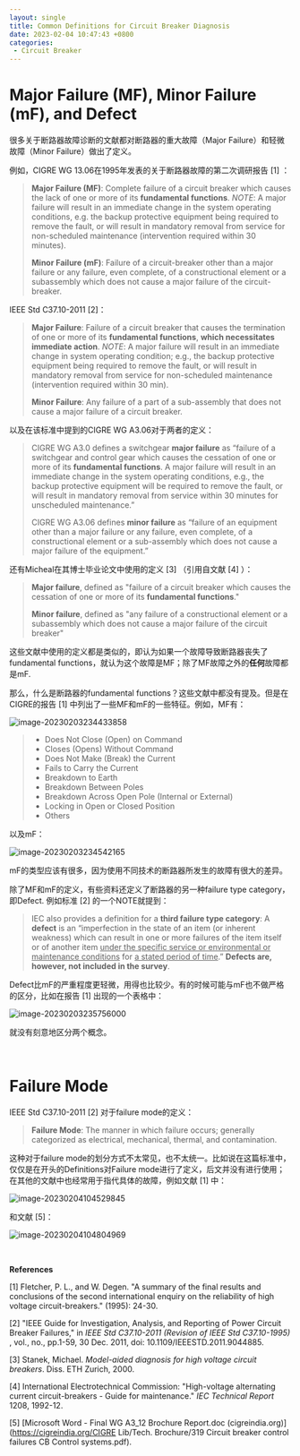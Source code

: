 ```yaml
---
layout: single
title: Common Definitions for Circuit Breaker Diagnosis
date: 2023-02-04 10:47:43 +0800
categories: 
 - Circuit Breaker
---
```


# Major Failure (MF), Minor Failure (mF), and Defect

很多关于断路器故障诊断的文献都对断路器的重大故障（Major Failure）和轻微故障（Minor Failure）做出了定义。

例如，CIGRE WG 13.06在1995年发表的关于断路器故障的第二次调研报告 [1] ：

> **Major Failure (MF)**: Complete failure of a circuit breaker which causes the lack of one or more of its  **fundamental functions**. 
> *NOTE*: A major failure will result in an immediate change in the system operating conditions, e.g. the backup protective equipment being required to remove the fault, or will result in mandatory removal from service for non-scheduled maintenance (intervention required within 30 minutes).  
>
> **Minor Failure (mF)**: Failure of a circuit-breaker other than a major failure or any failure, even complete, of a constructional element or a subassembly which does not cause a major failure of the circuit-breaker.

IEEE Std C37.10-2011 [2]：

> **Major Failure**: Failure of a circuit breaker that causes the termination of one or more of  its **fundamental functions**, **which necessitates immediate action**. 
> *NOTE*: A major failure will result in an immediate change in system operating condition; e.g., the backup protective equipment being required to remove the fault, or will result in mandatory removal from service for non-scheduled maintenance (intervention required within 30 min).
>
> **Minor Failure**: Any failure of a part of a sub-assembly that does not cause a major failure of a circuit breaker.

以及在该标准中提到的CIGRE WG A3.06对于两者的定义：

> CIGRE WG A3.0 defines a switchgear **major failure** as “failure of a switchgear and control gear which causes the cessation of one or more of its **fundamental functions**. A major failure will result in an immediate change in the system operating conditions, e.g., the backup protective equipment will be required to remove the fault, or will result in mandatory removal from  service within 30 minutes for unscheduled maintenance.”
>
> CIGRE WG A3.06 defines **minor failure** as “failure of an equipment other than a major failure or any failure, even complete, of a constructional element or a sub-assembly which does not cause a major failure of the equipment.”

还有Micheal在其博士毕业论文中使用的定义 [3] （引用自文献 [4] ）：

> **Major failure**, defined as "failure of a circuit breaker which causes the cessation of one or more of its **fundamental functions**."
>
> **Minor failure**, defined as "any failure of a constructional element or a subassembly which does not cause a major failure of the circuit breaker"

这些文献中使用的定义都是类似的，即认为如果一个故障导致断路器丧失了fundamental functions，就认为这个故障是MF；除了MF故障之外的**任何**故障都是mF.

那么，什么是断路器的fundamental functions？这些文献中都没有提及。但是在CIGRE的报告 [1] 中列出了一些MF和mF的一些特征。例如，MF有：

![image-20230203234433858](https://github.com/HelloWorld-1017/blog-images/blob/main/migration/DeLLLaptop/image-20230203234433858.png?raw=true)

> - Does Not Close (Open) on Command
> - Closes (Opens) Without Command
> - Does Not Make (Break) the Current
> - Fails to Carry the Current
> - Breakdown to Earth
> - Breakdown Between Poles
> - Breakdown Across Open Pole (Internal or External)
> - Locking in Open or Closed Position
> - Others

以及mF：

![image-20230203234542165](https://github.com/HelloWorld-1017/blog-images/blob/main/migration/DeLLLaptop/image-20230203234542165.png?raw=true)

mF的类型应该有很多，因为使用不同技术的断路器所发生的故障有很大的差异。

除了MF和mF的定义，有些资料还定义了断路器的另一种failure type category，即Defect. 例如标准 [2] 的一个NOTE就提到：

> IEC also provides a definition for a **third failure type category**: A **defect** is an “imperfection in the state of an item (or inherent weakness) which can result in one or more failures of the item itself or of another item <u>under the specific service or environmental or maintenance conditions</u> for <u>a stated period of time</u>.” **Defects are, however, not included in the survey**.

Defect比mF的严重程度更轻微，用得也比较少。有的时候可能与mF也不做严格的区分，比如在报告 [1] 出现的一个表格中：

![image-20230203235756000](https://github.com/HelloWorld-1017/blog-images/blob/main/migration/DeLLLaptop/image-20230203235756000.png?raw=true)

就没有刻意地区分两个概念。

<br>

# Failure Mode

IEEE Std C37.10-2011 [2] 对于failure mode的定义：

> **Failure Mode**: The manner in which failure occurs; generally categorized as electrical, mechanical, thermal, and contamination.

这种对于failure mode的划分方式不太常见，也不太统一。比如说在这篇标准中，仅仅是在开头的Definitions对Failure mode进行了定义，后文并没有进行使用；在其他的文献中也经常用于指代具体的故障，例如文献 [1] 中：

![image-20230204104529845](https://github.com/HelloWorld-1017/blog-images/blob/main/migration/DeLLLaptop/image-20230204104529845.png?raw=true)

和文献 [5]：

![image-20230204104804969](https://github.com/HelloWorld-1017/blog-images/blob/main/migration/DeLLLaptop/image-20230204104804969.png?raw=true)

<br>

**References**

[1] Fletcher, P. L., and W. Degen. "A summary of the final results and conclusions of the second international enquiry on the reliability of high voltage circuit-breakers." (1995): 24-30.

[2] "IEEE Guide for Investigation, Analysis, and Reporting of Power Circuit Breaker Failures," in *IEEE Std C37.10-2011 (Revision of IEEE Std C37.10-1995)* , vol., no., pp.1-59, 30 Dec. 2011, doi: 10.1109/IEEESTD.2011.9044885.

[3] Stanek, Michael. *Model-aided diagnosis for high voltage circuit breakers*. Diss. ETH Zurich, 2000.

[4] International Electrotechnical Commission: "High-voltage alternating current circuit-breakers - Guide for maintenance." *IEC Technical Report* 1208, 1992-12.

[5] [Microsoft Word - Final WG A3_12 Brochure Report.doc (cigreindia.org)](https://cigreindia.org/CIGRE Lib/Tech. Brochure/319 Circuit breaker control failures CB Control systems.pdf).





